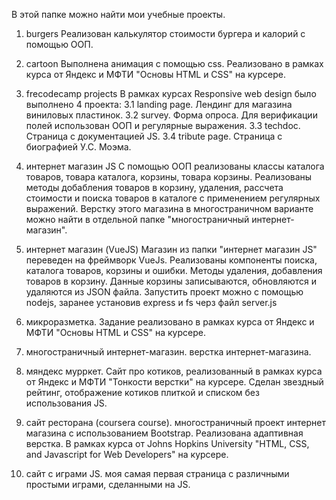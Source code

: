 В этой папке можно найти мои учебные проекты.

1. burgers
   Реализован калькулятор стоимости бургера и калорий с помощью ООП. 
   
2. cartoon 
   Выполнена анимация с помощью css. Реализовано в рамках курса от Яндекс и МФТИ "Основы HTML и CSS" на курсере.
   
3. frecodecamp projects
   В рамках курсах Responsive web design было выполнено 4 проекта:
   3.1 landing page. Лендинг для магазина виниловых пластинок.
   3.2 survey. Форма опроса. Для верификации полей использован ООП и регулярные выражения.
   3.3 techdoc. Страница с документацией JS. 
   3.4 tribute page. Страница с биографией У.С. Моэма.

4. интернет магазин JS
   С помощью ООП реализованы классы каталога товаров, товара каталога, корзины, товара корзины. Реализованы методы добабления товаров в корзину, удаления, рассчета стоимости    и поиска товаров в каталоге с применением регулярных выражений.
   Верстку этого магазина в многостраничном варианте можно найти в отдельной папке "многостраничный интернет-магазин".
   
5. интернет магазин (VueJS)
   Магазин из папки "интернет магазин JS" переведен на фреймворк VueJs. Реализованы компоненты поиска, каталога товаров, корзины и ошибки. Методы удаления, добавления      товаров в корзину. Данные корзины записываются, обновляются и удаляются из JSON файла. Запустить проект можно с помощью nodejs, заранее установив express и fs черз файл  server.js

6. микроразметка. Задание реализовано в рамках курса от Яндекс и МФТИ "Основы HTML и CSS" на курсере.

7. многостраничный интернет-магазин. верстка интернет-магазина. 

8. мяндекс мурркет. Сайт про котиков, реализованный в рамках курса от Яндекс и МФТИ "Тонкости верстки" на курсере. Сделан звездный рейтинг, отображение котиков плиткой и      списком без использования JS.

9. сайт ресторана (coursera course). многостраничный проект интернет магазина с использованием Bootstrap. Реализована адаптивная верстка. В рамках курса от Johns Hopkins University "HTML, CSS, and Javascript for Web Developers" на курсере.

10. сайт с играми JS. 
    моя самая первая страница с различными простыми играми, сделанными на JS.
